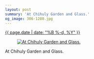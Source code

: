 ```yaml
---
layout: post
summary: 'At Chihuly Garden and Glass.'
og_image: 306-1280.jpg
---
```


<div class="post">
 <time>
  <a href="/306">
   {{ page.date | date: "%B %-d, %Y" }}
  </a>
 </time>
 <a href="/306">
  <figure data-taken="4/7/2014">
   <img alt="At Chihuly Garden and Glass." sizes="(min-width: 700px) 50vw, calc(100vw - 2rem)" src="{{ site.assets_url }}/306-640.jpg" srcset="{{ site.assets_url }}/306-1280.jpg 1280w, {{ site.assets_url }}/306-960.jpg 960w, {{ site.assets_url }}/306-640.jpg 640w, {{ site.assets_url }}/306-320.jpg 320w"/>
  </figure>
 </a>
 <span>
  At Chihuly Garden and Glass.
 </span>
</div>
